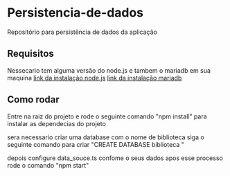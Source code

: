 # Persistencia-de-dados
Repositório para persistência de dados da aplicação

## Requisitos
Nessecario tem alguma versão do node.js e tambem o mariadb em sua maquina 
[link da instalação node.js](https://nodejs.org/en/download)
[link da instalação mariadb](https://mariadb.org/download/?t=mariadb&p=mariadb&r=11.1.0&os=Linux&cpu=x86_64&pkg=tar_gz&i=systemd&m=fder)

## Como rodar 
Entre na raiz do projeto e rode o seguinte comando "npm install" para instalar as dependecias do projeto

sera necessario criar uma database com o nome de biblioteca 
siga o seguinte comando para criar "CREATE DATABASE biblioteca "

depois configure data_souce.ts confome o seus dados 
apos esse processo rode o comando "npm start"
